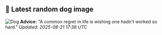 ## 🐶 Latest random dog image
![Dog](https://images.dog.ceo/breeds/chihuahua/n02085620_3763.jpg)
**Advice:** "A common regret in life is wishing one hadn't worked so hard."
*Updated: 2025-08-21 17:38 UTC*
